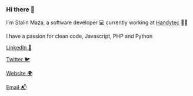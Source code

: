### Hi there 👋

I´m Stalin Maza, a software developer 💻 currently working at [Handytec](https://www.handytec.mobi) 🍲🥡

I have a passion for clean code, Javascript, PHP and Python

[LinkedIn 💼](https://www.linkedin.com/in/stalinmazaepn18)

[Twitter 🐦](https://twitter.com/stalinct97)

[Website 🌍](https://www.handytec.mobi/)

[Email 📬](mailto:stalin.maza@handytec.mobi)

<!--
**stalinmazac/stalinmazac** is a ✨ _special_ ✨ repository because its `README.md` (this file) appears on your GitHub profile.

Here are some ideas to get you started:

- 🔭 I’m currently working on ...
- 🌱 I’m currently learning ...
- 👯 I’m looking to collaborate on ...
- 🤔 I’m looking for help with ...
- 💬 Ask me about ...
- 📫 How to reach me: ...
- 😄 Pronouns: ...
- ⚡ Fun fact: ...
-->
